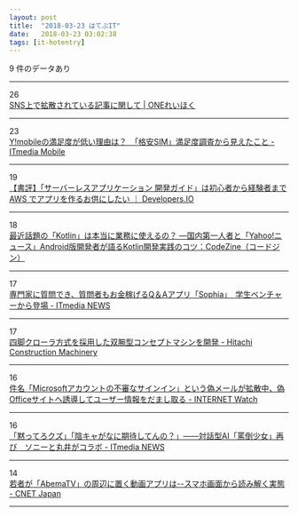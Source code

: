 ```yaml
---
layout: post
title:  "2018-03-23 はてぶIT"
date:   2018-03-23 03:02:38
tags: [it-hotentry]
---
```

9 件のデータあり

<hr><div class="row">
<div class="col-1"><span class="badge badge-pill badge-success h2">26</span></div>
<div class="col-11"><a href='http://onereihoku.org/archives/2964' target='_blank'>SNS上で拡散されている記事に関して | ONEれいほく</a></div>
</div>
<hr>
<div class="row">
<div class="col-1"><span class="badge badge-pill badge-success h2">23</span></div>
<div class="col-11"><a href='http://www.itmedia.co.jp/mobile/articles/1803/22/news132.html' target='_blank'>Y!mobileの満足度が低い理由は？　「格安SIM」満足度調査から見えたこと - ITmedia Mobile</a></div>
</div>
<hr>
<div class="row">
<div class="col-1"><span class="badge badge-pill badge-success h2">19</span></div>
<div class="col-11"><a href='https://dev.classmethod.jp/server-side/serverless/book-serverless-application-guide/' target='_blank'>【書評】「サーバーレスアプリケーション 開発ガイド」は初心者から経験者まで AWS でアプリを作るお供にしたい ｜ Developers.IO</a></div>
</div>
<hr>
<div class="row">
<div class="col-1"><span class="badge badge-pill badge-success h2">18</span></div>
<div class="col-11"><a href='https://codezine.jp/article/detail/10730' target='_blank'>最近話題の「Kotlin」は本当に業務に使えるの？ ―国内第一人者と「Yahoo!ニュース」Android版開発者が語るKotlin開発実践のコツ：CodeZine（コードジン）</a></div>
</div>
<hr>
<div class="row">
<div class="col-1"><span class="badge badge-pill badge-success h2">17</span></div>
<div class="col-11"><a href='http://www.itmedia.co.jp/news/articles/1803/22/news105.html' target='_blank'>専門家に質問でき、質問者もお金稼げるQ＆Aアプリ「Sophia」　学生ベンチャーから登場 - ITmedia NEWS</a></div>
</div>
<hr>
<div class="row">
<div class="col-1"><span class="badge badge-pill badge-success h2">17</span></div>
<div class="col-11"><a href='https://www.hitachicm.com/global/jp/news-jpn/press/18-03-22j-2/' target='_blank'>四脚クローラ方式を採用した双腕型コンセプトマシンを開発 - Hitachi Construction Machinery</a></div>
</div>
<hr>
<div class="row">
<div class="col-1"><span class="badge badge-pill badge-success h2">16</span></div>
<div class="col-11"><a href='https://internet.watch.impress.co.jp/docs/news/1113028.html' target='_blank'>件名「Microsoftアカウントの不審なサインイン」という偽メールが拡散中、偽Officeサイトへ誘導してユーザー情報をだまし取る - INTERNET Watch</a></div>
</div>
<hr>
<div class="row">
<div class="col-1"><span class="badge badge-pill badge-success h2">16</span></div>
<div class="col-11"><a href='http://www.itmedia.co.jp/news/articles/1803/22/news124.html' target='_blank'>「黙ってろクズ」「陰キャがなに期待してんの？」――対話型AI「罵倒少女」再び　ソニーと丸井がコラボ - ITmedia NEWS</a></div>
</div>
<hr>
<div class="row">
<div class="col-1"><span class="badge badge-pill badge-success h2">14</span></div>
<div class="col-11"><a href='https://japan.cnet.com/article/35116350/' target='_blank'>若者が「AbemaTV」の周辺に置く動画アプリは--スマホ画面から読み解く実態 - CNET Japan</a></div>
</div>
<hr>
